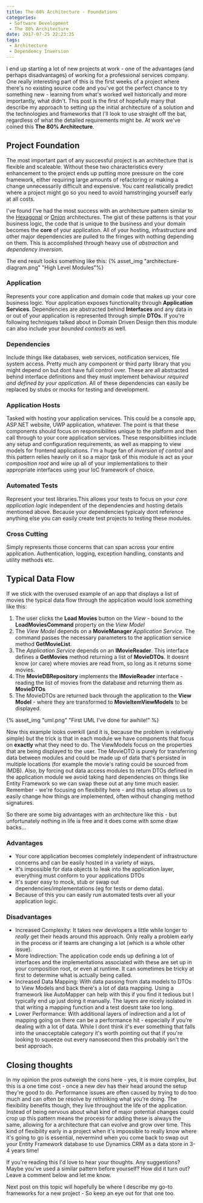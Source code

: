 ```yaml
---
title: The 80% Architecture - Foundations
categories:
 - Software Development
 - The 80% Architecture
date: 2017-07-25 22:23:25
tags:
 - Architecture
 - Dependency Inversion
---
```



I end up starting a lot of new projects at work - one of the advantages (and perhaps disadvantages) of working for a professional services company. One really interesting part of this is the first weeks of a project where there's no existing source code and you've got the perfect chance to try something new - learning from what's worked well historically and more importantly, what didn't.
This post is the first of hopefully many that describe my approach to setting up the initial architecture of a solution and the technologies and frameworks that I'll look to use straight off the bat, regardless of what the detailed requirements might be. At work we've coined this **The 80% Architecture**.

<!-- More --> 

## Project Foundation

The most important part of any successful project is an architecture that is flexible and scaleable. Without these two characteristics every enhancement to the project ends up putting more pressure on the core framework, either requiring large amounts of refactoring or making a change unnecessarily difficult and expensive. You cant realistically predict where a project might go so you need to avoid hamstringing yourself early at all costs.

I've found I've had the most success with an architecture pattern similar to the [Hexagonal](http://alistair.cockburn.us/Hexagonal+architecture) or [Onion](http://jeffreypalermo.com/blog/the-onion-architecture-part-1/) architectures. 
The gist of these patterns is that your business logic, the code that is unique to the business and your domain becomes the  **core** of your application. All of your hosting, infrastructure and other major dependencies are pulled to the fringes with nothing depending on them. This is accomplished through heavy use of *abstraction* and *dependency inversion*.

The end result looks something like this: 
{% asset_img "architecture-diagram.png" "High Level Modules"%}

### Application
Represents your core application and domain code that makes up your core business logic. Your application exposes functionality through **Application Services**. Dependencies are abstracted behind **Interfaces** and any data in or out of your application is represented through simple **DTOs**. If you're following techniques talked about in Domain Driven Design then this module can also include your *bounded contexts* as well.  

### Dependencies
Include things like databases, web services, notification services, file system access. Pretty much any component or third party library that you might depend on but dont have full control over. These are all abstracted behind interface definitions and they must implement behaviour *required and defined by your application*. All of these dependencies can easily be replaced by stubs or mocks for testing and development. 

### Application Hosts
Tasked with hosting your application services. This could be a console app, ASP.NET website, UWP application, whatever. The point is that these components should focus on responsibilites unique to the platform and then call through to your core application services. These responsibilities include any setup and configuration requirements, as well as mapping to view models for frontend applications. I'm a huge fan of *inversion of control* and this pattern relies heavily on it so a major task of this module is act as your *composition root* and wire up all of your implementations to their appropriate interfaces using your IoC framework of choice. 

### Automated Tests
Represent your test libraries.This allows your tests to focus on your *core application logic* independent of the dependencies and hosting details mentioned above. Because your dependencies typicaly dont reference anything else you can easily create test projects to testing these modules.

### Cross Cutting
Simply represents those concerns that can span across your entire application. Authentication, logging, exception handling, constants and utility methods etc.

## Typical Data Flow
If we stick with the overused example of an app that displays a list of movies the typical data flow through the application would look something like this:  
1. The user clicks the **Load Movies** button on the *View* - bound to the **LoadMoviesCommand** property on the *View Model*
1. The *View Model* depends on a **MovieManager** *Application Service*. The command passes the necessary parameters to the application service method **GetMovieList**. 
1. The *Application Service* depends on an **IMovieReader**. This interface defines a **GetMovies** method returning a list of **MovieDTOs**. It doesnt know (or care) where movies are read from, so long as it returns some movies. 
1. The **MovieDBRepository** implements the **IMovieReader** interface - reading the list of movies from the database and returning them as **MovieDTOs**
1. The MovieDTOs are returned back through the application to the **View Model** - where they are transformed to **MovieItemViewModels** to be displayed.

{% asset_img "uml.png" "First UML I\'ve done for awhile!" %}

Now this example looks overkill (and it is, because the problem is relatively simple) but the trick is that in each module we have components that focus on **exactly** what they need to do. The ViewModels focus on the properties that are being displayed to the user. The MovieDTO is purely for transferring data between modules and could be made up of data that's persisted in multiple locations (for example the movie's rating could be sourced from IMDB). Also, by forcing out data access modules to return DTOs defined in the application module we avoid taking hard dependencies on things like Entity Framework so we can swap these out at any time much easier. Remember - we're focusing on flexibility here - and this setup allows us to easily change how things are implemented, often without changing method signatures.

So there are some big advantages with an architecture like this - but unfortunately nothing in life is free and it does come with some draw backs... 

### Advantages

 - Your core application becomes completely independent of infrastructure concerns and can be easily hosted in a variety of ways.
 - It's impossible for data objects to leak into the application layer, everything must conform to your applications DTOs
 - It's super easy to mock, stub or swap out dependencies/implementations (eg for tests or demo data).
 - Because of this you can easily run automated tests over all your application logic. 

### Disadvantages
- Increased Complexity: It takes new developers a little while longer to *really* get their heads around this approach. Only really a problem early in the process or if teams are changing a lot (which is a whole other issue).
- More Indirection: The application code ends up defining a lot of interfaces and the implementations associated with these are set up in your composition root, or even at runtime. It can sometimes be tricky at first to determine what is actually being called.
- Increased Data Mapping: With data passing from data models to DTOs to View Models and back there's a lot of data mapping. Using a framework like AutoMapper can help with this if you find it tedious but I typically end up just doing it manually. The layers are nicely isolated in that writing a mapping function and a test doesnt take too long.
- Lower Performance: With additional layers of indirection and a lot of mapping going on there can be a performance hit - especially if you're dealing with a lot of data. While I dont think it's ever something that falls into the unacceptable category it's worth pointing out that if you're looking to squeeze out every nanosecond then this probably isn't the best approach. 

## Closing thoughts

In my opinion the pros outweigh the cons here - yes, it is more complex, but this is a one time cost - once a new dev has their head around the setup they're good to do. Performance issues are often caused by trying to do too much and can often be resolve by rethinking what you're doing.
The flexibility benefits though, they live throughout the life of the application. Instead of being nervous about what kind of major potential changes could crop up this pattern means the process for adding these is always the same, allowing for a architecture that can evolve and grow over time. This kind of flexibility early in a project when it's impossible to really know where it's going to go is essential, nevermind when you come back to swap out your Entity Framework database to use Dynamics CRM as a data store in 3-4 years time! 

If you're reading this I'd love to hear your thoughts. Any suggestions? Maybe you've used a similar pattern before yourself? How did it turn out? Leave a comment below and let me know.

Next post on this topic will hopefully be where I describe my go-to frameworks for a new project - So keep an eye out for that one too. 
